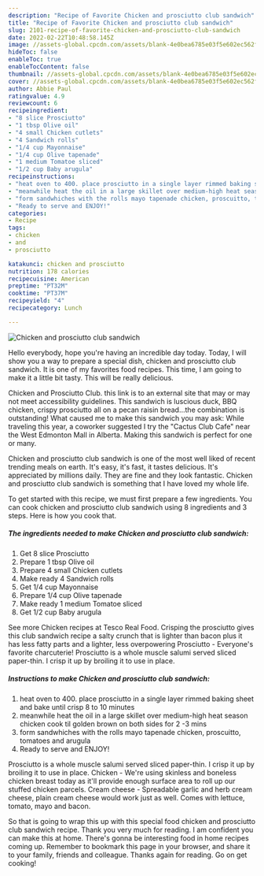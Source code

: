 ```yaml
---
description: "Recipe of Favorite Chicken and prosciutto club sandwich"
title: "Recipe of Favorite Chicken and prosciutto club sandwich"
slug: 2101-recipe-of-favorite-chicken-and-prosciutto-club-sandwich
date: 2022-02-22T10:48:58.145Z
image: //assets-global.cpcdn.com/assets/blank-4e0bea6785e03f5e602ec562f230caae08da540cada707380b4fe1bbebba43da.png
hideToc: false
enableToc: true
enableTocContent: false
thumbnail: //assets-global.cpcdn.com/assets/blank-4e0bea6785e03f5e602ec562f230caae08da540cada707380b4fe1bbebba43da.png
cover: //assets-global.cpcdn.com/assets/blank-4e0bea6785e03f5e602ec562f230caae08da540cada707380b4fe1bbebba43da.png
author: Abbie Paul
ratingvalue: 4.9
reviewcount: 6
recipeingredient:
- "8 slice Prosciutto"
- "1 tbsp Olive oil"
- "4 small Chicken cutlets"
- "4 Sandwich rolls"
- "1/4 cup Mayonnaise"
- "1/4 cup Olive tapenade"
- "1 medium Tomatoe sliced"
- "1/2 cup Baby arugula"
recipeinstructions:
- "heat oven to 400. place prosciutto in a single layer rimmed baking sheet and bake until crisp 8 to 10 minutes"
- "meanwhile heat the oil in a large skillet over medium-high heat season chicken cook til golden brown on both sides for 2 -3 mins"
- "form sandwhiches with the rolls mayo tapenade chicken, proscuitto, tomatoes and arugula"
- "Ready to serve and ENJOY!"
categories:
- Recipe
tags:
- chicken
- and
- prosciutto

katakunci: chicken and prosciutto 
nutrition: 178 calories
recipecuisine: American
preptime: "PT32M"
cooktime: "PT37M"
recipeyield: "4"
recipecategory: Lunch

---
```



![Chicken and prosciutto club sandwich](//assets-global.cpcdn.com/assets/blank-4e0bea6785e03f5e602ec562f230caae08da540cada707380b4fe1bbebba43da.png)

Hello everybody, hope you're having an incredible day today. Today, I will show you a way to prepare a special dish, chicken and prosciutto club sandwich. It is one of my favorites food recipes. This time, I am going to make it a little bit tasty. This will be really delicious.

Chicken and Prosciutto Club. this link is to an external site that may or may not meet accessibility guidelines. This sandwich is luscious duck, BBQ chicken, crispy prosciutto all on a pecan raisin bread…the combination is outstanding! What caused me to make this sandwich you may ask: While traveling this year, a coworker suggested I try the &#34;Cactus Club Cafe&#34; near the West Edmonton Mall in Alberta. Making this sandwich is perfect for one or many.

Chicken and prosciutto club sandwich is one of the most well liked of recent trending meals on earth. It's easy, it's fast, it tastes delicious. It's appreciated by millions daily. They are fine and they look fantastic. Chicken and prosciutto club sandwich is something that I have loved my whole life.


To get started with this recipe, we must first prepare a few ingredients. You can cook chicken and prosciutto club sandwich using 8 ingredients and 3 steps. Here is how you cook that.

<!--inarticleads1-->

##### The ingredients needed to make Chicken and prosciutto club sandwich:

1. Get 8 slice Prosciutto
1. Prepare 1 tbsp Olive oil
1. Prepare 4 small Chicken cutlets
1. Make ready 4 Sandwich rolls
1. Get 1/4 cup Mayonnaise
1. Prepare 1/4 cup Olive tapenade
1. Make ready 1 medium Tomatoe sliced
1. Get 1/2 cup Baby arugula


See more Chicken recipes at Tesco Real Food. Crisping the prosciutto gives this club sandwich recipe a salty crunch that is lighter than bacon plus it has less fatty parts and a lighter, less overpowering Prosciutto - Everyone&#39;s favorite charcuterie! Prosciutto is a whole muscle salumi served sliced paper-thin. I crisp it up by broiling it to use in place. 

<!--inarticleads2-->

##### Instructions to make Chicken and prosciutto club sandwich:

1. heat oven to 400. place prosciutto in a single layer rimmed baking sheet and bake until crisp 8 to 10 minutes
1. meanwhile heat the oil in a large skillet over medium-high heat season chicken cook til golden brown on both sides for 2 -3 mins
1. form sandwhiches with the rolls mayo tapenade chicken, proscuitto, tomatoes and arugula
1. Ready to serve and ENJOY!

Prosciutto is a whole muscle salumi served sliced paper-thin. I crisp it up by broiling it to use in place. Chicken - We&#39;re using skinless and boneless chicken breast today as it&#39;ll provide enough surface area to roll up our stuffed chicken parcels. Cream cheese - Spreadable garlic and herb cream cheese, plain cream cheese would work just as well. Comes with lettuce, tomato, mayo and bacon. 

So that is going to wrap this up with this special food chicken and prosciutto club sandwich recipe. Thank you very much for reading. I am confident you can make this at home. There's gonna be interesting food in home recipes coming up. Remember to bookmark this page in your browser, and share it to your family, friends and colleague. Thanks again for reading. Go on get cooking!
